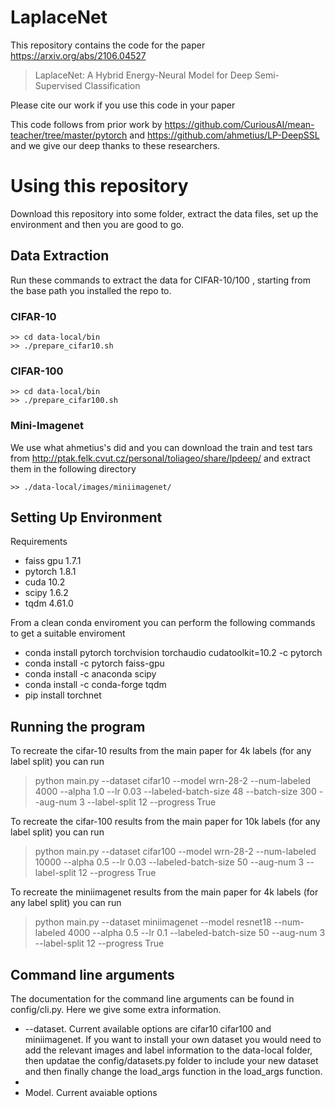 # LaplaceNet
This repository contains the code for the paper https://arxiv.org/abs/2106.04527
> LaplaceNet: A Hybrid Energy-Neural Model for Deep Semi-Supervised Classification 

Please cite our work if you use this code in your paper

This code follows from prior work by https://github.com/CuriousAI/mean-teacher/tree/master/pytorch and https://github.com/ahmetius/LP-DeepSSL and we give our deep thanks to these researchers. 


# Using this repository
Download this repository into some folder, extract the data files, set up the environment and then you are good to go.

## Data Extraction

Run these commands to extract the data for CIFAR-10/100 , starting from the base path you installed the repo to.

### CIFAR-10
```
>> cd data-local/bin
>> ./prepare_cifar10.sh
```

### CIFAR-100
```
>> cd data-local/bin
>> ./prepare_cifar100.sh
```

### Mini-Imagenet
We use what ahmetius's did and you can download the train and test tars from  http://ptak.felk.cvut.cz/personal/toliageo/share/lpdeep/ and extract them in the following directory 
```
>> ./data-local/images/miniimagenet/
```

## Setting Up Environment 
Requirements 
- faiss gpu 1.7.1
- pytorch 1.8.1
- cuda 10.2
- scipy 1.6.2
- tqdm 4.61.0

From a clean conda enviroment you can perform the following commands to get a suitable enviroment
- conda install pytorch torchvision torchaudio cudatoolkit=10.2 -c pytorch 
- conda install -c pytorch faiss-gpu 
- conda install -c anaconda scipy 
- conda install -c conda-forge tqdm 
- pip install torchnet 

## Running the program
To recreate the cifar-10 results from the main paper for 4k labels (for any label split)  you can run 

> python main.py --dataset cifar10 --model wrn-28-2 --num-labeled 4000 --alpha 1.0 --lr 0.03 --labeled-batch-size 48 --batch-size 300 --aug-num 3 --label-split 12 --progress True

To recreate the cifar-100 results from the main paper for 10k labels (for any label split)  you can run 

> python main.py --dataset cifar100 --model wrn-28-2 --num-labeled 10000 --alpha 0.5 --lr 0.03 --labeled-batch-size 50 --aug-num 3 --label-split 12 --progress True

To recreate the miniimagenet results from the main paper for 4k labels (for any label split)  you can run 

> python main.py --dataset miniimagenet --model resnet18 --num-labeled 4000 --alpha 0.5 --lr 0.1 --labeled-batch-size 50 --aug-num 3 --label-split 12 --progress True


## Command line arguments

The documentation for the command line arguments can be found in config/cli.py. Here we give some extra information.

- --dataset. Current available options are cifar10 cifar100 and miniimagenet. If you want to install your own dataset you would need to add the relevant images and label information to the data-local folder, then updatae the config/datasets.py folder to include your new dataset and then finally change the load_args function in the load_args function. 
- 
- Model. Current avaiable options
